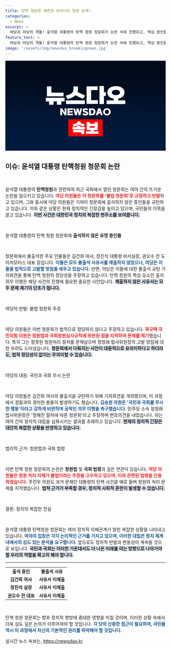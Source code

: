 ```yaml
---
title: 탄핵 청문회 궤변과 코미디의 현장 공개!
categories:
  - News
excerpt: >
  여당과 야당의 격돌! 윤석열 대통령의 탄핵 청원 청문회가 논란 속에 진행되고, 핵심 증인들이 불출석하며 경찰과의 충돌까지 발생했다. 정치적 긴장이 고조되는 현장을 확인해보세요!
feature_text: >
  여당과 야당의 격돌! 윤석열 대통령의 탄핵 청원 청문회가 논란 속에 진행되고, 핵심 증인들이 불출석하며 경찰과의 충돌까지 발생했다. 정치적 긴장이 고조되는 현장을 확인해보세요!
image: '/assets/img/newsdao_breakingnews.jpg'
---
```


<p><img src="/assets/img/newsdao_breakingnews.jpg" alt="firstkoreanews 속보" /></p>

<h2 data-ke-size="size26">이슈: 윤석열 대통령 탄핵청원 청문회 논란</h2>

<p data-ke-size="size16">&nbsp;</p>

<p>윤석열 대통령의 <strong>탄핵청원</strong>과 관련하여 최근 국회에서 열린 청문회는 여야 간의 뜨거운 논란을 일으키고 있습니다. <b><span style="color: #ee2323;">여당 의원들은 이 청문회를 '불법 청문회'로 규정하고 반발</span></b>하고 있으며, 그와 동시에 야당 의원들은 기꺼이 청문회에 출석하지 않은 증인들을 규탄하고 있습니다. 이와 같은 상황은 현재 정치적인 긴장감을 높이고 있으며, 국민들의 이목을 끌고 있습니다. <b><span style="background-color: #21538527;">이번 사건은 대한민국 정치의 복잡한 현주소를 보여줍니다.</span></b></p>

<p data-ke-size="size16">&nbsp;</p>

<p>윤석열 대통령의 탄핵 청원 청문회에 <strong>출석하지 않은 유명 증인들</strong></p>

<p data-ke-size="size16">&nbsp;</p>

<p>청문회에서 불출석한 주요 인물들은 김건희 여사, 정진석 대통령 비서실장, 권오수 전 도이치모터스 대표 등입니다. <b><span style="color: #1a5490;">이들은 모두 불출석 사유서를 제출하지 않았으나, 여당은 이들을 법적으로 고발할 방침을 세우고 있습니다.</span></b> 반면, 야당은 이들에 대한 불출석 규탄 기자회견을 통해 탄핵 청원의 정당성을 주장하고 있습니다. 탄핵 청원의 핵심 요소인 출석 의무 이행은 해당 사건의 진행에 필요한 중요한 사안입니다. <b><span style="background-color: #21538527;">제출하지 않은 사유서는 모두 문제 제기의 단초가 됩니다.</span></b></p>

<p data-ke-size="size16">&nbsp;</p>

<p>여당의 반발: 불법 청문회 주장</p>

<p data-ke-size="size16">&nbsp;</p>

<p>여당 의원들은 이번 청문회가 법적으로 정당하지 않다고 주장하고 있습니다. <b><span style="color: #ee2323;">곽규택 국민의힘 의원은 청원법과 국회청원심사규칙에 위반된 점을 지적하며 문제를 제기</span></b>했습니다. 특히 그는 잘못된 청원처리 절차를 문제삼으며 정청래 법사위원장의 고발 방침에 대한 우려도 드러냈습니다. <b><span style="background-color: #21538527;">청문회에서 다뤄지는 사안이 대중적으로 유의미하다고 하더라도, 법적 정당성이 없이는 무의미할 수 있습니다.</span></b></p>

<p data-ke-size="size16">&nbsp;</p>

<p>야당의 대응: 국민과 국회 무시 논란</p>

<p data-ke-size="size16">&nbsp;</p>

<p>야당 의원들은 김건희 여사의 불출석을 규탄하기 위해 기자회견을 개최했으며, 이 과정에서 경찰과의 경미한 충돌이 발생하기도 했습니다. <b><span style="color: #1a5490;">김승원 의원은 '국민과 국회를 무시한 행동'이라고 강하게 비판하며 공적인 의무 이행을 촉구했습니다.</span></b> 민주당 소속 정청래 법사위원장은 '정해진 절차에 따른 청문회'라고 주장하며 변호의견을 내었습니다. 이는 여야 간의 정치적 대립을 심화시키는 결과를 초래하고 있습니다. <b><span style="background-color: #21538527;">현재의 정치적 긴장은 대단히 복잡한 상황을 반영하고 있습니다.</span></b></p>

<p data-ke-size="size16">&nbsp;</p>

<p>법리적 근거: 청원법과 국회 법령</p>

<p data-ke-size="size16">&nbsp;</p>

<p>이번 탄핵 청원 청문회의 논란은 <strong>청원법</strong> 및 <strong>국회 법령</strong>과 깊은 연관이 있습니다. <b><span style="color: #ee2323;">여당 의원들은 청원 처리 자체가 불법이라는 주장을 고수하고 있으며, 이와 관련된 법령을 인용하였습니다.</span></b> 주진우 의원도 과거 문재인 대통령의 탄핵 사건을 예로 들며 청원의 처리 문제를 지적했습니다. <b><span style="background-color: #21538527;">법적 근거가 부족할 경우, 정치적 사회적 혼란이 발생할 수 있습니다.</span></b> </p>

<p data-ke-size="size16">&nbsp;</p>

<p>결론: 정치의 복잡한 진실</p>

<p data-ke-size="size16">&nbsp;</p>

<p>윤석열 대통령 탄핵청원 청문회는 여러 정치적 이해관계가 얽힌 복잡한 상황을 나타내고 있습니다. <b><span style="color: #1a5490;">여야의 입장은 각각 논리적인 근거를 가지고 있으며, 이러한 대립은 정치 체계 내에서의 심도 있는 분석을 요구합니다.</span></b> 앞으로도 정치적 반발과 변동성이 계속될 것으로 보입니다. <b><span style="background-color: #21538527;">국민과 국회는 이러한 가운데서도 더 나은 미래를 여는 방향으로 나아가야 할 우리의 역할을 확고히 해야 합니다.</span></b></p>

<hr style="height: 1px;">

<table style="width: 100%; border-spacing: 0; border-collapse: collapse;">
<tr>
<td style="text-align: center; height: 17px;"><b>출석 증인</b></td>
<td style="text-align: center; height: 17px;"><b>불출석 사유</b></td>
</tr>
<tr>
<td style="text-align: center; height: 17px;"><b>김건희 여사</b></td>
<td style="text-align: center; height: 17px;"><b>사유서 미제출</b></td>
</tr>
<tr>
<td style="text-align: center; height: 17px;"><b>정진석 실장</b></td>
<td style="text-align: center; height: 17px;"><b>사유서 미제출</b></td>
</tr>
<tr>
<td style="text-align: center; height: 17px;"><b>권오수 전 대표</b></td>
<td style="text-align: center; height: 17px;"><b>사유서 미제출</b></td>
</tr>
</table> 

<p data-ke-size="size16">&nbsp;</p>

<p>탄핵 청원 청문회는 향후 정치적 향방에 중대한 영향을 미칠 것이며, 이러한 상황 속에서 더욱 심도 깊은 논의가 이루어져야 할 것입니다. <b><span style="color: #1a5490;">각 당의 신중한 접근이 필요하며, 국민들 역시 이 과정에서 자신의 기본적인 권리를 파악해야 할 것입니다.</span></b></p>
실시간 뉴스 속보는, <a href="https://newsdao.kr" rel="dofollow">https://newsdao.kr</a>



